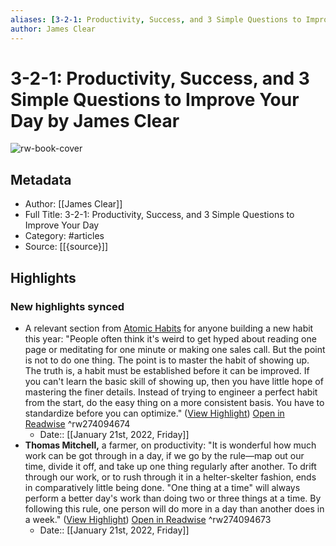 ```yaml
---
aliases: [3-2-1: Productivity, Success, and 3 Simple Questions to Improve Your Day, 3-2-1: Productivity, Success, and 3 Simple Questions to Improve Your Day]
author: James Clear
---
```

# 3-2-1: Productivity, Success, and 3 Simple Questions to Improve Your Day by James Clear

![rw-book-cover](https://readwise-assets.s3.amazonaws.com/static/images/article4.6bc1851654a0.png)

## Metadata
- Author: [[James Clear]]
- Full Title: 3-2-1: Productivity, Success, and 3 Simple Questions to Improve Your Day
- Category: #articles
- Source: [[{source}]]

## Highlights
### New highlights synced
- A relevant section from [Atomic Habits](https://click.convertkit-mail4.com/zlu6ednewncnhz3elese/p8heh9h985rqwnaq/aHR0cHM6Ly9qYW1lc2NsZWFyLmNvbS9hdG9taWMtaGFiaXRz) for anyone building a new habit this year:
  "People often think it's weird to get hyped about reading one page or meditating for one minute or making one sales call. But the point is not to do one thing. The point is to master the habit of showing up. The truth is, a habit must be established before it can be improved. If you can't learn the basic skill of showing up, then you have little hope of mastering the finer details. Instead of trying to engineer a perfect habit from the start, do the easy thing on a more consistent basis. You have to standardize before you can optimize." ([View Highlight](https://read.readwise.io/read/01fsy7g2e5cadcyqkaewmp2p2g)) [Open in Readwise](https://readwise.io/open/274094674) ^rw274094674
    - Date:: [[January 21st, 2022, Friday]]
- **Thomas Mitchell,** a farmer, on productivity:
  "It is wonderful how much work can be got through in a day, if we go by the rule—map out our time, divide it off, and take up one thing regularly after another. To drift through our work, or to rush through it in a helter-skelter fashion, ends in comparatively little being done. "One thing at a time" will always perform a better day's work than doing two or three things at a time. By following this rule, one person will do more in a day than another does in a week." ([View Highlight](https://read.readwise.io/read/01fsy7fwwz09vd377r3q5fhxxt)) [Open in Readwise](https://readwise.io/open/274094673) ^rw274094673
    - Date:: [[January 21st, 2022, Friday]]
